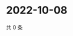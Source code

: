 # 2022-10-08

共 0 条

<!-- BEGIN WEIBO -->
<!-- 最后更新时间 Sat Oct 08 2022 19:01:13 GMT+0800 (China Standard Time) -->

<!-- END WEIBO -->
